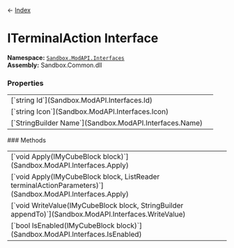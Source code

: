 ← [Index](index)
# ITerminalAction Interface
**Namespace:** [`Sandbox.ModAPI.Interfaces`](Sandbox.ModAPI.Interfaces)  
**Assembly:** Sandbox.Common.dll  
### Properties
<table style="width: 100%">
<tr><td>[`string Id`](Sandbox.ModAPI.Interfaces.Id)</td><td></td></tr>
<tr><td>[`string Icon`](Sandbox.ModAPI.Interfaces.Icon)</td><td></td></tr>
<tr><td>[`StringBuilder Name`](Sandbox.ModAPI.Interfaces.Name)</td><td></td></tr>
</table>
### Methods
<table style="width: 100%">
<tr><td>[`void Apply(IMyCubeBlock block)`](Sandbox.ModAPI.Interfaces.Apply)</td><td></td></tr>
<tr><td>[`void Apply(IMyCubeBlock block, ListReader<TerminalActionParameter> terminalActionParameters)`](Sandbox.ModAPI.Interfaces.Apply)</td><td></td></tr>
<tr><td>[`void WriteValue(IMyCubeBlock block, StringBuilder appendTo)`](Sandbox.ModAPI.Interfaces.WriteValue)</td><td></td></tr>
<tr><td>[`bool IsEnabled(IMyCubeBlock block)`](Sandbox.ModAPI.Interfaces.IsEnabled)</td><td></td></tr>
</table>
